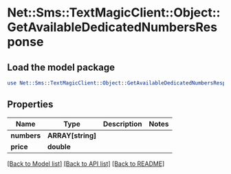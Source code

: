# Net::Sms::TextMagicClient::Object::GetAvailableDedicatedNumbersResponse

## Load the model package
```perl
use Net::Sms::TextMagicClient::Object::GetAvailableDedicatedNumbersResponse;
```

## Properties
Name | Type | Description | Notes
------------ | ------------- | ------------- | -------------
**numbers** | **ARRAY[string]** |  | 
**price** | **double** |  | 

[[Back to Model list]](../README.md#documentation-for-models) [[Back to API list]](../README.md#documentation-for-api-endpoints) [[Back to README]](../README.md)


